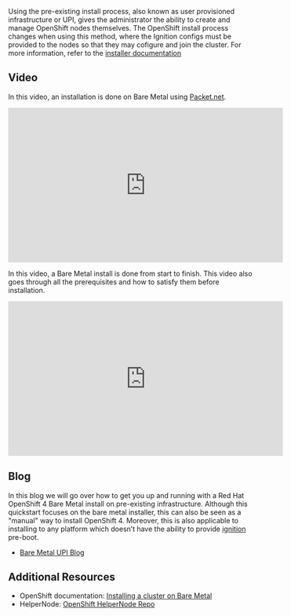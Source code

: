 Using the pre-existing install process, also known as user provisioned
infrastructure or UPI, gives the administrator the ability to create and
manage OpenShift nodes themselves. The OpenShift install process changes when
using this method, where the Ignition configs must be provided to the nodes
so that they may cofigure and join the cluster. For more information, refer
to the [installer
documentation](https://docs.openshift.com/container-platform/4.2/installing/installing_bare_metal/installing-bare-metal.html)

## Video

In this video, an installation is done on Bare Metal using [Packet.net](https://packet.net).

<iframe width="560" height="315" src="https://www.youtube.com/embed/3klCv49nayY" frameborder="0" allow="accelerometer; autoplay; encrypted-media; gyroscope; picture-in-picture" allowfullscreen></iframe>

In this video, a Bare Metal install is done from start to finish. This video
also goes through all the prerequisites and how to satisfy them before
installation.

<iframe width="560" height="315" src="https://www.youtube.com/embed/wZYx4_xBSUQ" frameborder="0" allow="accelerometer; autoplay; encrypted-media; gyroscope; picture-in-picture" allowfullscreen></iframe>

## Blog

In this blog we will go over how to get you up and running with a Red Hat
OpenShift 4 Bare Metal install on pre-existing infrastructure. Although this
quickstart focuses on the bare metal installer, this can also be seen as a
"manual" way to install OpenShift 4. Moreover, this is also applicable to
installing to any platform which doesn’t have the ability to provide
[ignition](https://coreos.com/ignition/docs/latest/) pre-boot.

* [Bare Metal UPI Blog](https://blog.openshift.com/openshift-4-bare-metal-install-quickstart/)

## Additional Resources

* OpenShift documentation: [Installing a cluster on Bare Metal](https://docs.openshift.com/container-platform/4.2/installing/installing_bare_metal/installing-bare-metal.html)
* HelperNode: [OpenShift HelperNode Repo](https://github.com/RedHatOfficial/ocp4-helpernode)
